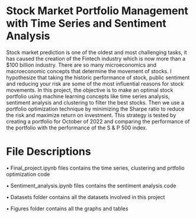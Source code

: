 # Stock Market Portfolio Management with Time Series and Sentiment Analysis

Stock market prediction is one of the oldest and most challenging tasks, it has caused the creation of the Fintech industry which is now more than a $100 billion industry. There are so many microeconomics and macroeconomic concepts that determine the movement of stocks. I hypothesize that taking the historic performance of stock, public sentiment and reducing your risk are some of the most influential reasons for stock movements. In this project, the objective is to make an optimal stock portfolio using machine learning concepts like time series analysis, sentiment analysis and clustering to filter the best stocks. Then we use a portfolio optimization technique by minimizing the Sharpe ratio to reduce the risk and maximize return on investment. This strategy is tested by creating a portfolio for October of 2022 and comparing the performance of the portfolio with the performance of the S & P 500 index.

# File Descriptions
•	Final_project.ipynb files contains the time series, clustering and prtfolio optimization code

•	Sentiment_analysis.ipynb files contains the sentiment analysis code

•	Datasets folder contains all the datasets involved in this project 

•	Figures folder contains all the graphs and tables

